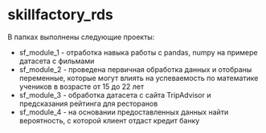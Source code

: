 # skillfactory_rds
В папках выполнены следующие проекты:
- sf_module_1 - отработка навыка работы с pandas, numpy на примере датасета с фильмами
- sf_module_2 - проведена первичная обработка данных и отобраны переменные, которые могут влиять на успеваемость по математике учеников в возрасте от 15 до 22 лет
- sf_module_3 - обработка датасета с сайта TripAdvisor и предсказания рейтинга для ресторанов
- sf_module_4 - на основании предоставленных данных найти вероятность, с которой клиент отдаст кредит банку
